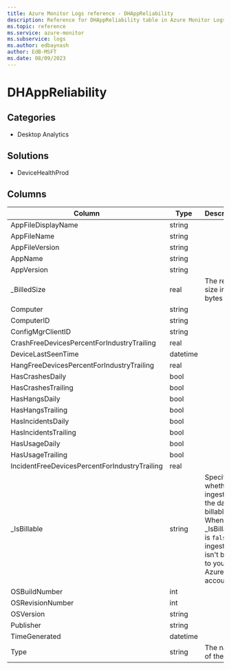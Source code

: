 ```yaml
---
title: Azure Monitor Logs reference - DHAppReliability
description: Reference for DHAppReliability table in Azure Monitor Logs.
ms.topic: reference
ms.service: azure-monitor
ms.subservice: logs
ms.author: edbaynash
author: EdB-MSFT
ms.date: 08/09/2023
---
```


# DHAppReliability



## Categories

- Desktop Analytics
## Solutions

- DeviceHealthProd




## Columns

| Column | Type | Description |
|---|---|---|
| AppFileDisplayName | string |   |
| AppFileName | string |   |
| AppFileVersion | string |   |
| AppName | string |   |
| AppVersion | string |   |
| _BilledSize | real | The record size in bytes |
| Computer | string |   |
| ComputerID | string |   |
| ConfigMgrClientID | string |   |
| CrashFreeDevicesPercentForIndustryTrailing | real |   |
| DeviceLastSeenTime | datetime |   |
| HangFreeDevicesPercentForIndustryTrailing | real |   |
| HasCrashesDaily | bool |   |
| HasCrashesTrailing | bool |   |
| HasHangsDaily | bool |   |
| HasHangsTrailing | bool |   |
| HasIncidentsDaily | bool |   |
| HasIncidentsTrailing | bool |   |
| HasUsageDaily | bool |   |
| HasUsageTrailing | bool |   |
| IncidentFreeDevicesPercentForIndustryTrailing | real |   |
| _IsBillable | string | Specifies whether ingesting the data is billable. When _IsBillable is `false` ingestion isn't billed to your Azure account |
| OSBuildNumber | int |   |
| OSRevisionNumber | int |   |
| OSVersion | string |   |
| Publisher | string |   |
| TimeGenerated | datetime |   |
| Type | string | The name of the table |
